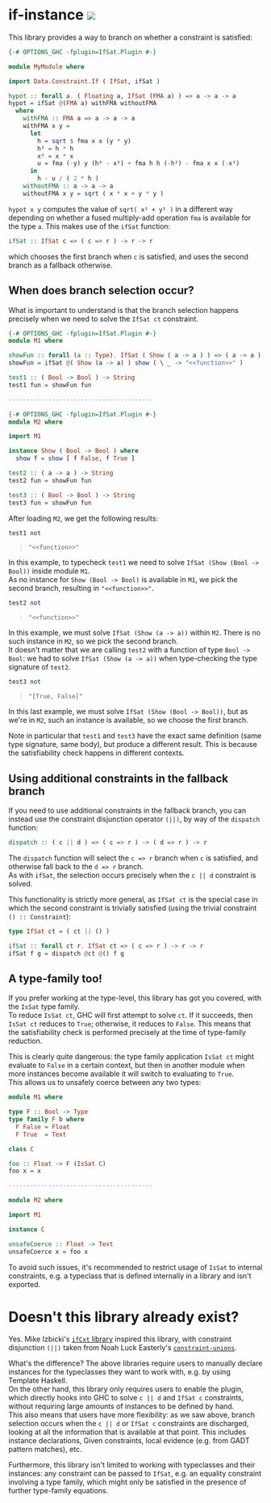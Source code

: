 # if-instance <a href="https://hackage.haskell.org/package/if-instance" alt="Hackage"><img src="https://img.shields.io/hackage/v/if-instance.svg" /></a>

This library provides a way to branch on whether a constraint is satisfied:

```haskell
{-# OPTIONS_GHC -fplugin=IfSat.Plugin #-}

module MyModule where

import Data.Constraint.If ( IfSat, ifSat )

hypot :: forall a. ( Floating a, IfSat (FMA a) ) => a -> a -> a
hypot = ifSat @(FMA a) withFMA withoutFMA
  where
    withFMA :: FMA a => a -> a -> a
    withFMA x y =
      let
        h = sqrt $ fma x x (y * y)
        h² = h * h
        x² = x * x
        u = fma (-y) y (h² - x²) + fma h h (-h²) - fma x x (-x²)
      in
        h - u / ( 2 * h )
    withoutFMA :: a -> a -> a
    withoutFMA x y = sqrt ( x * x + y * y )
```

`hypot x y` computes the value of `sqrt( x² + y² )` in a different way
depending on whether a fused multiply-add operation `fma` is available
for the type `a`. This makes use of the `ifSat` function:

```haskell
ifSat :: IfSat c => ( c => r ) -> r -> r
```

which chooses the first branch when `c` is satisfied, and uses the second branch
as a fallback otherwise.

## When does branch selection occur?

What is important to understand is that the branch selection happens
precisely when we need to solve the `IfSat ct` constraint.

```haskell
{-# OPTIONS_GHC -fplugin=IfSat.Plugin #-}
module M1 where

showFun :: forall (a :: Type). IfSat ( Show ( a -> a ) ) => ( a -> a ) -> String
showFun = ifSat @( Show (a -> a) ) show ( \ _ -> "<<function>>" )

test1 :: ( Bool -> Bool ) -> String
test1 fun = showFun fun

----------------------------------------

{-# OPTIONS_GHC -fplugin=IfSat.Plugin #-}
module M2 where

import M1

instance Show ( Bool -> Bool ) where
  show f = show [ f False, f True ]

test2 :: ( a -> a ) -> String
test2 fun = showFun fun

test3 :: ( Bool -> Bool ) -> String
test3 fun = showFun fun
```

After loading `M2`, we get the following results:

```haskell
test1 not
```
> `"<<function>>"`

In this example, to typecheck `test1` we need to solve `IfSat (Show (Bool -> Bool))`
inside module `M1`.  
As no instance for `Show (Bool -> Bool)` is available in `M1`, we pick the second branch,
resulting in `"<<function>>"`.

```haskell
test2 not
```
> `"<<function>>"`

In this example, we must solve `IfSat (Show (a -> a))` within `M2`.
There is no such instance in `M2`, so we pick the second branch.  
It doesn't matter that we are calling `test2` with a function of type
`Bool -> Bool`: we had to solve `IfSat (Show (a -> a))` when type-checking
the type signature of `test2`.

```haskell
test3 not
```
> `"[True, False]"`

In this last example, we must solve `IfSat (Show (Bool -> Bool))`, but as we're in `M2`,
such an instance is available, so we choose the first branch.

Note in particular that `test1` and `test3` have the exact same definition
(same type signature, same body), but produce a different result.
This is because the satisfiability check happens in different contexts.

## Using additional constraints in the fallback branch

If you need to use additional constraints in the fallback branch, you can instead use the
constraint disjunction operator `(||)`, by way of the `dispatch` function:

```haskell
dispatch :: ( c || d ) => ( c => r ) -> ( d => r ) -> r
```

The `dispatch` function will select the `c => r` branch when `c` is satisfied,
and otherwise fall back to the `d => r` branch.  
As with `ifSat`, the selection occurs precisely when the `c || d` constraint is solved.

This functionality is strictly more general, as `IfSat ct` is the special case in which
the second constraint is trivially satisfied (using the trivial constraint `() :: Constraint`):

```haskell
type IfSat ct = ( ct || () )

ifSat :: forall ct r. IfSat ct => ( c => r ) -> r -> r
ifSat f g = dispatch @ct @() f g
```

## A type-family too!

If you prefer working at the type-level, this library has got you covered, with the `IsSat` type family.  
To reduce `IsSat ct`, GHC will first attempt to solve `ct`. If it succeeds, then `IsSat ct` reduces to `True`;
otherwise, it reduces to `False`. This means that the satisfiability check is performed precisely at the time of type-family reduction.

This is clearly quite dangerous: the type family application `IsSat ct` might evaluate to `False` in a certain context,
but then in another module when more instances become available it will switch to evaluating to `True`.  
This allows us to unsafely coerce between any two types:

```haskell
module M1 where

type F :: Bool -> Type
type family F b where
  F False = Float
  F True  = Text

class C

foo :: Float -> F (IsSat C)
foo x = x

----------------------------------------

module M2 where

import M1

instance C

unsafeCoerce :: Float -> Text
unsafeCoerce x = foo x
```

To avoid such issues, it's recommended to restrict usage of `IsSat` to internal constraints,
e.g. a typeclass that is defined internally in a library and isn't exported.

# Doesn't this library already exist?

Yes. Mike Izbicki's [`ifCxt` library](https://github.com/mikeizbicki/ifcxt) inspired this library,
with constraint disjunction `(||)` taken from Noah Luck Easterly's [`constraint-unions`](https://github.com/rampion/constraint-unions).

What's the difference? The above libraries require users to manually declare instances
for the typeclasses they want to work with, e.g. by using Template Haskell.  
On the other hand, this library only requires users to enable the plugin,
which directly hooks into GHC to solve `c || d` and `IfSat c` constraints,
without requiring large amounts of instances to be defined by hand.  
This also means that users have more flexibility: as we saw above, branch selection occurs
when the `c || d` or `IfSat c` constraints are discharged, looking at all the information
that is available at that point. This includes instance declarations,
Given constraints, local evidence (e.g. from GADT pattern matches), etc.

Furthermore, this library isn't limited to working with typeclasses and their instances:
any constraint can be passed to `IfSat`, e.g. an equality constraint involving a type family,
which might only be satisfied in the presence of further type-family equations.
